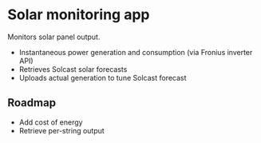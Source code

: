 # Solar monitoring app
Monitors solar panel output.
* Instantaneous power generation and consumption (via Fronius inverter API)
* Retrieves Solcast solar forecasts
* Uploads actual generation to tune Solcast forecast

## Roadmap
* Add cost of energy
* Retrieve per-string output